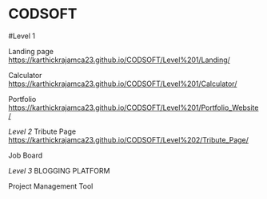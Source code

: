 # CODSOFT

#Level 1

Landing page 
https://karthickrajamca23.github.io/CODSOFT/Level%201/Landing/

Calculator
https://karthickrajamca23.github.io/CODSOFT/Level%201/Calculator/

Portfolio
https://karthickrajamca23.github.io/CODSOFT/Level%201/Portfolio_Website/

*Level 2*
Tribute Page
https://karthickrajamca23.github.io/CODSOFT/Level%202/Tribute_Page/

Job Board

*Level 3*
BLOGGING PLATFORM

Project Management Tool
